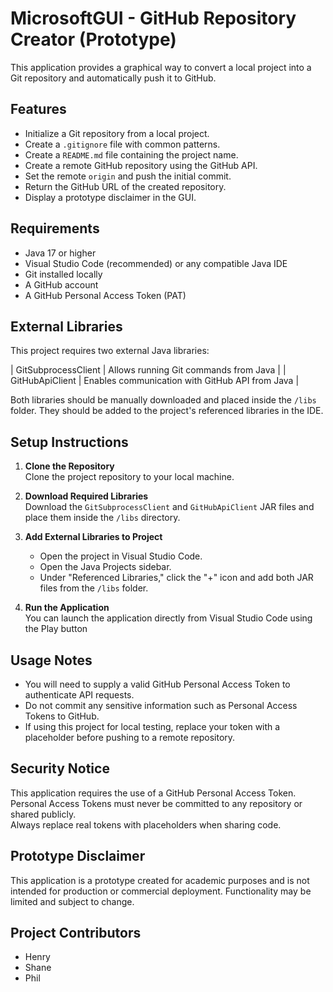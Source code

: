 # MicrosoftGUI - GitHub Repository Creator (Prototype)

This application provides a graphical way to convert a local project into a Git repository and automatically push it to GitHub.

## Features

- Initialize a Git repository from a local project.
- Create a `.gitignore` file with common patterns.
- Create a `README.md` file containing the project name.
- Create a remote GitHub repository using the GitHub API.
- Set the remote `origin` and push the initial commit.
- Return the GitHub URL of the created repository.
- Display a prototype disclaimer in the GUI.

## Requirements

- Java 17 or higher
- Visual Studio Code (recommended) or any compatible Java IDE
- Git installed locally
- A GitHub account
- A GitHub Personal Access Token (PAT)

## External Libraries

This project requires two external Java libraries:

| GitSubprocessClient | Allows running Git commands from Java |
| GitHubApiClient | Enables communication with GitHub API from Java |

Both libraries should be manually downloaded and placed inside the `/libs` folder. They should be added to the project's referenced libraries in the IDE.

## Setup Instructions

1. **Clone the Repository**  
   Clone the project repository to your local machine.

2. **Download Required Libraries**  
   Download the `GitSubprocessClient` and `GitHubApiClient` JAR files and place them inside the `/libs` directory.

3. **Add External Libraries to Project**  
   - Open the project in Visual Studio Code.
   - Open the Java Projects sidebar.
   - Under "Referenced Libraries," click the "+" icon and add both JAR files from the `/libs` folder.

4. **Run the Application**  
   You can launch the application directly from Visual Studio Code using the Play button

## Usage Notes

- You will need to supply a valid GitHub Personal Access Token to authenticate API requests.
- Do not commit any sensitive information such as Personal Access Tokens to GitHub.
- If using this project for local testing, replace your token with a placeholder before pushing to a remote repository.

## Security Notice

This application requires the use of a GitHub Personal Access Token.  
Personal Access Tokens must never be committed to any repository or shared publicly.  
Always replace real tokens with placeholders when sharing code.

## Prototype Disclaimer

This application is a prototype created for academic purposes and is not intended for production or commercial deployment. Functionality may be limited and subject to change.

## Project Contributors

- Henry
- Shane
- Phil
